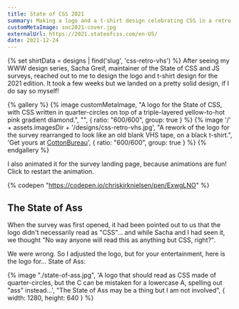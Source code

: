 ```yaml
---
title: State of CSS 2021
summary: Making a logo and a t-shirt design celebrating CSS in a retro style
customMetaImage: soc2021-cover.jpg
externalUrl: https://2021.stateofcss.com/en-US/
date: 2021-12-24
---
```


{% set shirtData = designs | find('slug', 'css-retro-vhs') %}
After seeing my WWW design series, Sacha Greif, maintainer of the State of CSS and JS surveys, reached out to me to design the logo and t-shirt design for the 2021 edition. It took a few weeks but we landed on a pretty solid design, if I do say so myself!

{% gallery %}
{% image customMetaImage, "A logo for the State of CSS, with CSS written in quarter-circles on top of a triple-layered yellow-to-hot pink gradient diamond.", "", { ratio: "600/600", group: true } %}
{% image '/' + assets.imagesDir + '/designs/css-retro-vhs.jpg', "A rework of the logo for the survey rearranged to look like an old blank VHS tape, on a black t-shirt.", 'Get yours at <a href="{{shirtData.link.CottonBureau}}">CottonBureau</a>', { ratio: "600/600", group: true } %}
{% endgallery %}

I also animated it for the survey landing page, because animations are fun! Click to restart the animation.

{% codepen "https://codepen.io/chriskirknielsen/pen/ExwgLNO" %}

## The State of Ass

When the survey was first opened, it had been pointed out to us that the logo didn't necessarily read as "CSS"… and while Sacha and I had seen it, we thought "No way anyone will read this as anything but CSS, right?".

We were wrong. So I adjusted the logo, but for your entertainment, here is the logo for… State of Ass:

{% image "./state-of-ass.jpg", 'A logo that should read as CSS made of quarter-circles, but the C can be mistaken for a lowercase A, spelling out "ass" instead…', "The State of Ass may be a thing but I am not involved", { width: 1280, height: 640 } %}
